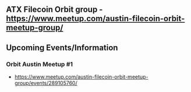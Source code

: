 ## ATX Filecoin Orbit group - https://www.meetup.com/austin-filecoin-orbit-meetup-group/

## Upcoming Events/Information

### Orbit Austin Meetup #1
- https://www.meetup.com/austin-filecoin-orbit-meetup-group/events/289105760/

